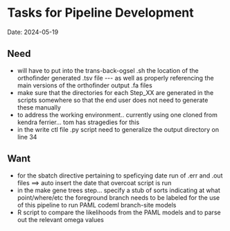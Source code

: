 # Tasks for Pipeline Development
Date: 2024-05-19

## Need
- will have to put into the trans-back-ogsel .sh the location of the orthofinder generated .tsv file --- as well as properly referencing the main versions of the orthofinder output .fa files
- make sure that the directories for each Step_XX are generated in the scripts  somewhere so that the end user does not need to generate these manually
- to address the working environment.. currently using one cloned from kendra ferrier... tom has stragedies for this
- in the write ctl file .py script need to generalize the output directory on line 34

## Want
- for the sbatch directive pertaining to speficying date run of .err and .out files ==> auto insert the date that overcoat script is run
- in the make gene trees step... specify a stub of sorts indicating at what point/where/etc the foreground branch needs to be labeled for the use of this pipeline to run PAML codeml branch-site models
- R script to compare the likelihoods from the PAML models and to parse out the relevant omega values
